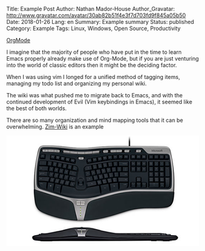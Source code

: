 Title: Example Post
Author: Nathan Mador-House
Author_Gravatar: http://www.gravatar.com/avatar/30ab82b51f4e3f7d703fd9f845a05b50
Date: 2018-01-26
Lang: en
Summary: Example summary
Status: published
Category: Example
Tags: Linux, Windows, Open Source, Productivity


[OrgMode](https://orgmode.org/)

I imagine that the majority of people who have put in the time to learn Emacs properly already make use of Org-Mode, but if you are just venturing into the world of classic editors then it might be the deciding factor.

When I was using vim I longed for a unified method of tagging items, managing my todo list and organizing my personal wiki.

The wiki was what pushed me to migrate back to Emacs, and with the continued development of Evil (Vim keybindings in Emacs), it seemed like the best of both worlds.

There are so many organization and mind mapping tools that it can be overwhelming. [Zim-Wiki](https://www.zim-wiki.org) is an example 


![test image](assets/ergodox-microsoft.jpg)


